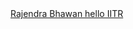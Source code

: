 <html>
<head><title>RJB</title></head>
<body>
<a href="rajendrabhawan.html">Rajendra Bhawan hello IITR</a>
</body>
</html>
